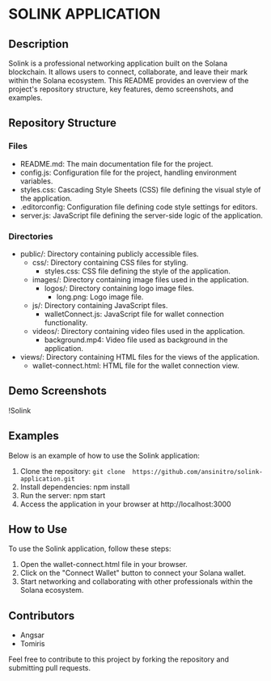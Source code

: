 # SOLINK APPLICATION

## Description
Solink is a professional networking application built on the Solana blockchain. It allows users to connect, collaborate, and leave their mark within the Solana ecosystem. This README provides an overview of the project's repository structure, key features, demo screenshots, and examples.

## Repository Structure
### Files
- README.md: The main documentation file for the project.
- config.js: Configuration file for the project, handling environment variables.
- styles.css: Cascading Style Sheets (CSS) file defining the visual style of the application.
- .editorconfig: Configuration file defining code style settings for editors.
- server.js: JavaScript file defining the server-side logic of the application.

### Directories
- public/: Directory containing publicly accessible files.
  - css/: Directory containing CSS files for styling.
    - styles.css: CSS file defining the style of the application.
  - images/: Directory containing image files used in the application.
    - logos/: Directory containing logo image files.
      - long.png: Logo image file.
  - js/: Directory containing JavaScript files.
    - walletConnect.js: JavaScript file for wallet connection functionality.
  - videos/: Directory containing video files used in the application.
    - background.mp4: Video file used as background in the application.
- views/: Directory containing HTML files for the views of the application.
  - wallet-connect.html: HTML file for the wallet connection view.


## Demo Screenshots
!Solink

## Examples
Below is an example of how to use the Solink application:

1. Clone the repository: `git clone 
https://github.com/ansinitro/solink-application.git`
2. Install dependencies: npm install
3. Run the server: npm start
4. Access the application in your browser at http://localhost:3000

## How to Use
To use the Solink application, follow these steps:
1. Open the wallet-connect.html file in your browser.
2. Click on the "Connect Wallet" button to connect your Solana wallet.
3. Start networking and collaborating with other professionals within the Solana ecosystem.

## Contributors
- Angsar
- Tomiris

Feel free to contribute to this project by forking the repository and submitting pull requests.
